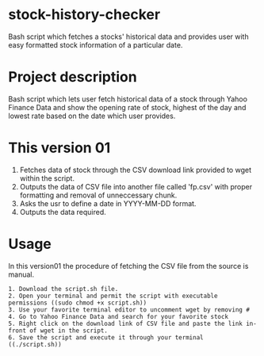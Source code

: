 # stock-history-checker
Bash script which fetches a stocks' historical data and provides user with easy formatted stock information of a particular date.

# Project description
Bash script which lets user fetch historical data of a stock through Yahoo Finance Data and show the opening rate of stock, highest of the day and lowest rate based on the date which user provides.

# This version 01
1. Fetches data of stock through the CSV download link provided to wget within the script.
2. Outputs the data of CSV file into another file called 'fp.csv' with proper formatting and removal of unneccessary chunk.
3. Asks the usr to define a date in YYYY-MM-DD format.
4. Outputs the data required.

# Usage
In this version01 the procedure of fetching the CSV file from the source is manual.
```
1. Download the script.sh file.
2. Open your terminal and permit the script with executable permissions ((sudo chmod +x script.sh))
3. Use your favorite terminal editor to uncomment wget by removing #
4. Go to Yahoo Finance Data and search for your favorite stock
5. Right click on the download link of CSV file and paste the link in-front of wget in the script.
6. Save the script and execute it through your terminal ((./script.sh))
```

